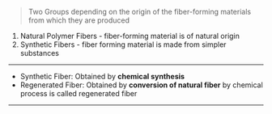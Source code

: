 >Two Groups depending on the origin of the fiber-forming materials from which they are produced 
1. Natural Polymer Fibers - fiber-forming material is of natural origin
2. Synthetic Fibers - fiber forming material is made from simpler substances 
---
-  Synthetic Fiber: Obtained by **chemical synthesis**
- Regenerated Fiber: Obtained by **conversion of natural fiber** by chemical process is called regenerated fiber
--- 

